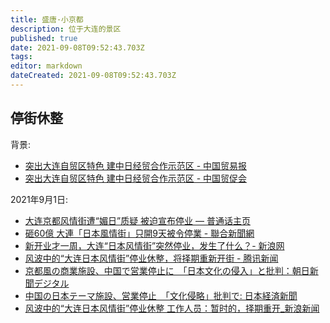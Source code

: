 ```yaml
---
title: 盛唐·小京都
description: 位于大连的景区
published: true
date: 2021-09-08T09:52:43.703Z
tags:
editor: markdown
dateCreated: 2021-09-08T09:52:43.703Z
---
```


## 停街休整

背景:

+ [突出大连自贸区特色 建中日经贸合作示范区 - 中国贸易报](https://web.archive.org/web/20210903041209/https://www.chinatradenews.com.cn/epaper/content/2019-03/21/content_58826.htm)
+ [突出大连自贸区特色 建中日经贸合作示范区 - 中国贸促会](https://web.archive.org/web/20210903163400/http://www.ccpit.org/contents/channel_4117/2019/0321/1142316/content_1142316.htm)

2021年9月1日:

+ [大连京都风情街遭“媚日”质疑 被迫宣布停业 — 普通话主页](https://web.archive.org/web/20210903203804/https://www.rfa.org/mandarin/Xinwen/8-09032021140135.html)
+ [砸60億 大連「日本風情街」只開9天被令停業 - 聯合新聞網](https://web.archive.org/web/20210903104523/https://udn.com/news/story/7332/5720082)
+ [新开业才一周，大连“日本风情街”突然停业，发生了什么？- 新浪网](https://web.archive.org/web/20210905114254/https://finance.sina.com.cn/jjxw/2021-09-03/doc-iktzqtyt3726314.shtml)
+ [风波中的“大连日本风情街”停业休整，将择期重新开街 - 腾讯新闻](https://web.archive.org/web/20210903032056/https://new.qq.com/omn/20210902/20210902A05LS800.html)
+ [京都風の商業施設、中国で営業停止に　「日本文化の侵入」と批判：朝日新聞デジタル](https://web.archive.org/web/20210905003622/https://www.asahi.com/articles/ASP92640QP92UHBI01F.html)
+ [中国の日本テーマ施設、営業停止　「文化侵略」批判で: 日本経済新聞](https://web.archive.org/web/20210905215616/https://www.nikkei.com/article/DGXZQOGM014AF0R00C21A9000000/)
+ [风波中的“大连日本风情街”停业休整 工作人员：暂时的，择期重开_新浪新闻](https://web.archive.org/web/20210904081332/https://news.sina.com.cn/zx/2021-09-03/doc-iktzscyx2060307.shtml)
